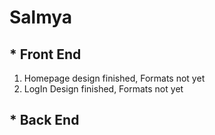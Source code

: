 # Salmya

## * Front End
1. Homepage design finished, Formats not yet
2. LogIn Design finished, Formats not yet

## * Back End
